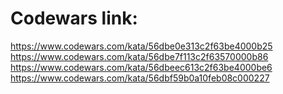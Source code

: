 # Codewars link:
https://www.codewars.com/kata/56dbe0e313c2f63be4000b25
https://www.codewars.com/kata/56dbe7f113c2f63570000b86
https://www.codewars.com/kata/56dbeec613c2f63be4000be6
https://www.codewars.com/kata/56dbf59b0a10feb08c000227




